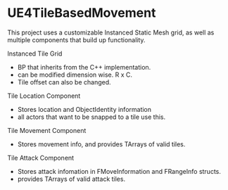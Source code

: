 # UE4TileBasedMovement

This project uses a customizable Instanced Static Mesh grid, as well as multiple components that
build up functionality. 

Instanced Tile Grid
- BP that inherits from the C++ implementation.
- can be modified dimension wise. R x C. 
- Tile offset can also be changed.

Tile Location Component
- Stores location and ObjectIdentity information
- all actors that want to be snapped to a tile use this.

Tile Movement Component
- Stores movement info, and provides TArrays of valid tiles.

Tile Attack Component
- Stores attack infomation in FMoveInformation and FRangeInfo structs.
- provides TArrays of valid attack tiles.
